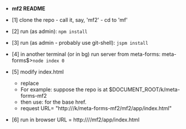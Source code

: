 * __mf2 README__

* [1] clone the repo - call it, say, 'mf2' - cd to 'mf'

* [2] run (as admin):
```npm install```

* [3] run (as admin - probably use git-shell):
```jspm install```

* [4] in another terminal (or in bg) run server from meta-forms:
meta-forms$>```node index 0```

* [5] modify index.html
  * replace <base href= 'path to client-root'>
  * For example: suppose the repo is at $DOCUMENT_ROOT/k/meta-forms-mf2
  * then use:  <base href="/k/meta-forms-mf2/mf2/"> for the base href.
  * request URL= "http://<domain>/k/meta-forms-mf2/mf2/app/index.html"

* [6] run in browser URL = http://<domain>/<pathToDist>/mf2/app/index.html
